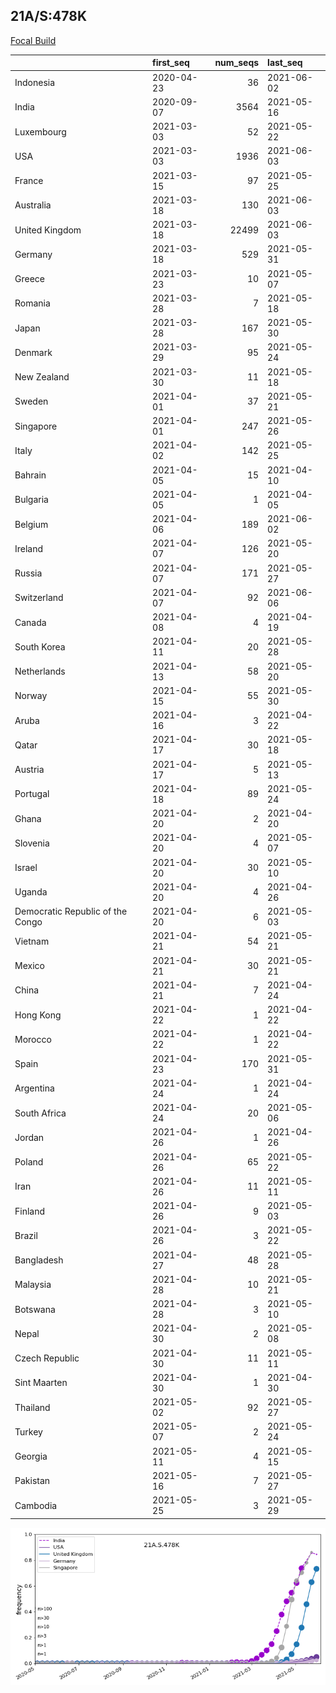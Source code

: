 

## 21A/S:478K
[Focal Build](https://nextstrain.org/groups/neherlab/ncov/21A.S.478K)

|                                  | first_seq   |   num_seqs | last_seq   |
|:---------------------------------|:------------|-----------:|:-----------|
| Indonesia                        | 2020-04-23  |         36 | 2021-06-02 |
| India                            | 2020-09-07  |       3564 | 2021-05-16 |
| Luxembourg                       | 2021-03-03  |         52 | 2021-05-22 |
| USA                              | 2021-03-03  |       1936 | 2021-06-03 |
| France                           | 2021-03-15  |         97 | 2021-05-25 |
| Australia                        | 2021-03-18  |        130 | 2021-06-03 |
| United Kingdom                   | 2021-03-18  |      22499 | 2021-06-03 |
| Germany                          | 2021-03-18  |        529 | 2021-05-31 |
| Greece                           | 2021-03-23  |         10 | 2021-05-07 |
| Romania                          | 2021-03-28  |          7 | 2021-05-18 |
| Japan                            | 2021-03-28  |        167 | 2021-05-30 |
| Denmark                          | 2021-03-29  |         95 | 2021-05-24 |
| New Zealand                      | 2021-03-30  |         11 | 2021-05-18 |
| Sweden                           | 2021-04-01  |         37 | 2021-05-21 |
| Singapore                        | 2021-04-01  |        247 | 2021-05-26 |
| Italy                            | 2021-04-02  |        142 | 2021-05-25 |
| Bahrain                          | 2021-04-05  |         15 | 2021-04-10 |
| Bulgaria                         | 2021-04-05  |          1 | 2021-04-05 |
| Belgium                          | 2021-04-06  |        189 | 2021-06-02 |
| Ireland                          | 2021-04-07  |        126 | 2021-05-20 |
| Russia                           | 2021-04-07  |        171 | 2021-05-27 |
| Switzerland                      | 2021-04-07  |         92 | 2021-06-06 |
| Canada                           | 2021-04-08  |          4 | 2021-04-19 |
| South Korea                      | 2021-04-11  |         20 | 2021-05-28 |
| Netherlands                      | 2021-04-13  |         58 | 2021-05-20 |
| Norway                           | 2021-04-15  |         55 | 2021-05-30 |
| Aruba                            | 2021-04-16  |          3 | 2021-04-22 |
| Qatar                            | 2021-04-17  |         30 | 2021-05-18 |
| Austria                          | 2021-04-17  |          5 | 2021-05-13 |
| Portugal                         | 2021-04-18  |         89 | 2021-05-24 |
| Ghana                            | 2021-04-20  |          2 | 2021-04-20 |
| Slovenia                         | 2021-04-20  |          4 | 2021-05-07 |
| Israel                           | 2021-04-20  |         30 | 2021-05-10 |
| Uganda                           | 2021-04-20  |          4 | 2021-04-26 |
| Democratic Republic of the Congo | 2021-04-20  |          6 | 2021-05-03 |
| Vietnam                          | 2021-04-21  |         54 | 2021-05-21 |
| Mexico                           | 2021-04-21  |         30 | 2021-05-21 |
| China                            | 2021-04-21  |          7 | 2021-04-24 |
| Hong Kong                        | 2021-04-22  |          1 | 2021-04-22 |
| Morocco                          | 2021-04-22  |          1 | 2021-04-22 |
| Spain                            | 2021-04-23  |        170 | 2021-05-31 |
| Argentina                        | 2021-04-24  |          1 | 2021-04-24 |
| South Africa                     | 2021-04-24  |         20 | 2021-05-06 |
| Jordan                           | 2021-04-26  |          1 | 2021-04-26 |
| Poland                           | 2021-04-26  |         65 | 2021-05-22 |
| Iran                             | 2021-04-26  |         11 | 2021-05-11 |
| Finland                          | 2021-04-26  |          9 | 2021-05-03 |
| Brazil                           | 2021-04-26  |          3 | 2021-05-22 |
| Bangladesh                       | 2021-04-27  |         48 | 2021-05-28 |
| Malaysia                         | 2021-04-28  |         10 | 2021-05-21 |
| Botswana                         | 2021-04-28  |          3 | 2021-05-10 |
| Nepal                            | 2021-04-30  |          2 | 2021-05-08 |
| Czech Republic                   | 2021-04-30  |         11 | 2021-05-11 |
| Sint Maarten                     | 2021-04-30  |          1 | 2021-04-30 |
| Thailand                         | 2021-05-02  |         92 | 2021-05-27 |
| Turkey                           | 2021-05-07  |          2 | 2021-05-24 |
| Georgia                          | 2021-05-11  |          4 | 2021-05-15 |
| Pakistan                         | 2021-05-16  |          7 | 2021-05-27 |
| Cambodia                         | 2021-05-25  |          3 | 2021-05-29 |

![Overall trends 21A.S.478K](/overall_trends_figures/overall_trends_21A.S.478K.png)